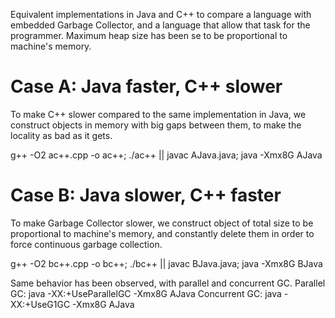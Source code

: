 Equivalent implementations in Java and C++ to compare a language with embedded Garbage Collector, and a language that allow that task for the programmer. 
Maximum heap size has been se to be proportional to machine's memory. 

# Case A: Java faster, C++ slower
To make C++ slower compared to the same implementation in Java, we construct objects in memory with big gaps between them, to make the locality as bad as it gets. 

g++ -O2 ac++.cpp -o ac++; ./ac++ || javac AJava.java; java -Xmx8G AJava 

# Case B: Java slower, C++ faster
To make Garbage Collector slower, we construct object of total size to be proportional to machine's memory, and constantly delete them in order to force continuous garbage collection. 

g++ -O2 bc++.cpp -o bc++; ./bc++ || javac BJava.java; java -Xmx8G BJava

Same behavior has been observed, with parallel and concurrent GC.
Parallel GC: java -XX:+UseParallelGC -Xmx8G AJava 
Concurrent GC: java -XX:+UseG1GC -Xmx8G AJava

